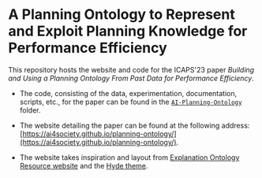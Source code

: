 # A Planning Ontology to Represent and Exploit Planning Knowledge for Performance Efficiency

This repository hosts the website and code for the ICAPS'23 paper _Building and Using a Planning Ontology From Past Data for Performance Efficiency_.

- The code, consisting of the data, experimentation, documentation, scripts, etc., for the paper can be found in the [`AI-Planning-Ontology`](https://github.com/ai4society/planning-ontology/tree/main/AI-Planning-Ontology) folder.


- The website detailing the paper can be found at the following address: [https://ai4society.github.io/planning-ontology/](https://ai4society.github.io/planning-ontology/). 
- The website takes inspiration and layout from [Explanation Ontology Resource website](https://github.com/tetherless-world/explanation-ontology) and the [Hyde theme](https://hyde.getpoole.com/).
